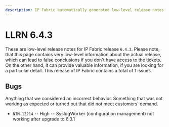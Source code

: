 ```yaml
---
description: IP Fabric automatically generated low-level release notes for version 6.4.3.
---
```


# LLRN 6.4.3

These are low-level release notes for IP Fabric release `6.4.3`. Please note, that this page contains very low-level information about the actual release, which can lead to false conclusions if you don't have access to the tickets. On the other hand, it can provide valuable information, if you are looking for a particular detail. This release of IP Fabric contains a total of 1 issues.

## Bugs

Anything that we considered an incorrect behavior. Something that was not working as expected or turned out that did not meet customers' demand.

- `NIM-12214` -- High -- SyslogWorker (configuration management) not working after upgrade to 6.3.1
